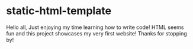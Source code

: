 # static-html-template

Hello all, Just enjoying my time learning how to write code! HTML seems fun and this project showcases my very first website! Thanks for stopping by!
